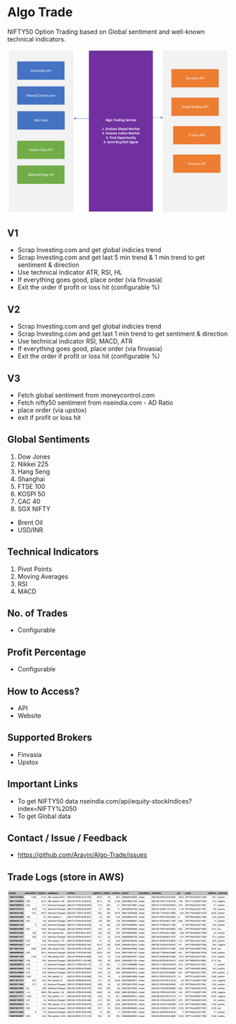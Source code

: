 # Algo Trade

NIFTY50 Option Trading based on Global sentiment and well-known technical indicators.

![Basic Flow Diagram](https://github.com/Aravin/Algo-Trade/raw/main/assets/images/basic-flow-diagram.png)

## V1

- Scrap Investing.com and get global indicies trend
- Scrap Investing.com and get last 5 min trend & 1 min trend to get sentiment & direction
- Use technical indicator ATR, RSI, HL
- If everything goes good, place order (via finvasia)
- Exit the order if profit or loss hit (configurable %)

## V2

- Scrap Investing.com and get global indicies trend
- Scrap Investing.com and get last 1 min trend to get sentiment & direction
- Use technical indicator RSI, MACD, ATR
- If everything goes good, place order (via finvasia)
- Exit the order if profit or loss hit (configurable %)

## V3

- Fetch global sentiment from moneycontrol.com
- Fetch nifty50 sentiment from nseindia.com - AD Ratio
- place order (via upstox)
- exit if profit or loss hit

## Global Sentiments

1. Dow Jones
2. Nikkei 225
3. Hang Seng
4. Shanghai
5. FTSE 100
6. KOSPI 50
7. CAC 40
8. SGX NIFTY

- Brent Oil
- USD/INR

## Technical Indicators

1. Pivot Points
2. Moving Averages
3. RSI
4. MACD

## No. of Trades

- Configurable

## Profit Percentage

- Configurable

## How to Access?

- API
- Website

## Supported Brokers

- Finvasia
- Upstox

## Important Links

- To get NIFTY50 data nseindia.com/api/equity-stockIndices?index=NIFTY%2050
- To get Global data

## Contact / Issue / Feedback

- <https://github.com/Aravin/Algo-Trade/issues>


## Trade Logs (store in AWS)

![Basic Flow Diagram](https://github.com/Aravin/Algo-Trade/raw/main/assets/images/trade-log.png)

